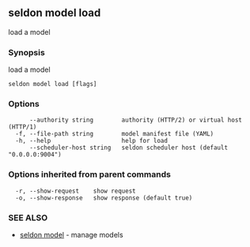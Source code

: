 ## seldon model load

load a model

### Synopsis

load a model

```
seldon model load [flags]
```

### Options

```
      --authority string        authority (HTTP/2) or virtual host (HTTP/1)
  -f, --file-path string        model manifest file (YAML)
  -h, --help                    help for load
      --scheduler-host string   seldon scheduler host (default "0.0.0.0:9004")
```

### Options inherited from parent commands

```
  -r, --show-request    show request
  -o, --show-response   show response (default true)
```

### SEE ALSO

* [seldon model](seldon_model.md)	 - manage models

